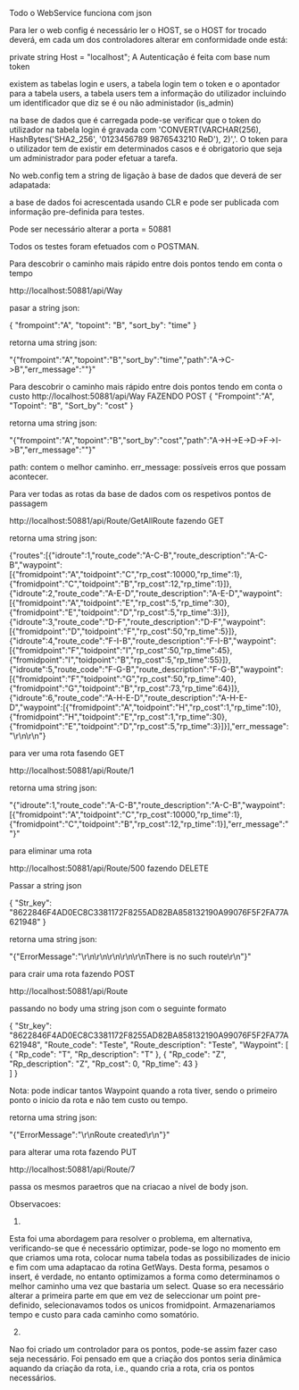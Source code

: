 Todo o WebService funciona com json

Para ler o web config é necessário ler o HOST, se o HOST for trocado deverá, em cada um dos controladores alterar em conformidade onde está:

private string Host = "localhost";
A Autenticação é feita com base num token

existem as tabelas login e users, a tabela login tem o token e o apontador para a tabela users, 
a tabela users tem a informação do utilizador incluindo um identificador que diz se é ou não administador (is_admin)

na base de dados que é carregada pode-se verificar que o token do utilizador na tabela login é gravada 
com 'CONVERT(VARCHAR(256), HashBytes('SHA2_256', '0123456789 9876543210 ReD'), 2)','. 
O token para o utilizador tem de existir em determinados casos e é obrigatorio que seja um administrador para poder
efetuar a tarefa.

No web.config tem a string de ligação à base de dados que deverá de ser adapatada:

<connectionStrings>
<add
  name="DBConnectionString"
  connectionString="Data Source=JFSIDEVPC\SQLEXPRESS;Initial Catalog=dbdeliveryservice;Persist Security Info=True;User ID=delservice;Password=delivery"
  providerName="System.Data.SqlClient"
/>
</connectionStrings>

a base de dados foi acrescentada usando CLR e pode ser publicada com informação pre-definida para testes.

Pode ser necessário alterar a porta = 50881

Todos os testes foram efetuados com o POSTMAN.

Para descobrir o caminho mais rápido entre dois pontos tendo em conta o tempo

http://localhost:50881/api/Way

pasar a string json:

{
	"frompoint":"A",
	"topoint": "B",
	"sort_by": "time"
}

retorna uma string json:

"{\"frompoint\":\"A\",\"topoint\":\"B\",\"sort_by\":\"time\",\"path\":\"A->C->B\",\"err_message\":\"\"}"

Para descobrir o caminho mais rápido entre dois pontos tendo em conta o custo
http://localhost:50881/api/Way FAZENDO POST 
{
	"Frompoint":"A",
	"Topoint": "B",
	"Sort_by": "cost"
}

retorna uma string json:

"{\"frompoint\":\"A\",\"topoint\":\"B\",\"sort_by\":\"cost\",\"path\":\"A->H->E->D->F->I->B\",\"err_message\":\"\"}"

path: contem o melhor caminho.
err_message: possíveis erros que possam acontecer.

Para ver todas as rotas da base de dados com os respetivos pontos de passagem

http://localhost:50881/api/Route/GetAllRoute fazendo GET

retorna uma string json:

<string xmlns="http://schemas.microsoft.com/2003/10/Serialization/">
{"routes":[{"idroute":1,"route_code":"A-C-B","route_description":"A-C-B","waypoint":[{"fromidpoint":"A","toidpoint":"C","rp_cost":10000,"rp_time":1},{"fromidpoint":"C","toidpoint":"B","rp_cost":12,"rp_time":1}]},{"idroute":2,"route_code":"A-E-D","route_description":"A-E-D","waypoint":[{"fromidpoint":"A","toidpoint":"E","rp_cost":5,"rp_time":30},{"fromidpoint":"E","toidpoint":"D","rp_cost":5,"rp_time":3}]},{"idroute":3,"route_code":"D-F","route_description":"D-F","waypoint":[{"fromidpoint":"D","toidpoint":"F","rp_cost":50,"rp_time":5}]},{"idroute":4,"route_code":"F-I-B","route_description":"F-I-B","waypoint":[{"fromidpoint":"F","toidpoint":"I","rp_cost":50,"rp_time":45},{"fromidpoint":"I","toidpoint":"B","rp_cost":5,"rp_time":55}]},{"idroute":5,"route_code":"F-G-B","route_description":"F-G-B","waypoint":[{"fromidpoint":"F","toidpoint":"G","rp_cost":50,"rp_time":40},{"fromidpoint":"G","toidpoint":"B","rp_cost":73,"rp_time":64}]},{"idroute":6,"route_code":"A-H-E-D","route_description":"A-H-E-D","waypoint":[{"fromidpoint":"A","toidpoint":"H","rp_cost":1,"rp_time":10},{"fromidpoint":"H","toidpoint":"E","rp_cost":1,"rp_time":30},{"fromidpoint":"E","toidpoint":"D","rp_cost":5,"rp_time":3}]}],"err_message":"\r\n\r\n"}
</string>

para ver uma rota fasendo GET

http://localhost:50881/api/Route/1

retorna uma string json:

"{\"idroute\":1,\"route_code\":\"A-C-B\",\"route_description\":\"A-C-B\",\"waypoint\":[{\"fromidpoint\":\"A\",\"toidpoint\":\"C\",\"rp_cost\":10000,\"rp_time\":1},{\"fromidpoint\":\"C\",\"toidpoint\":\"B\",\"rp_cost\":12,\"rp_time\":1}],\"err_message\":\"\"}"

para eliminar uma rota

http://localhost:50881/api/Route/500 fazendo DELETE

Passar a string json 

{
	"Str_key": "8622846F4AD0EC8C3381172F8255AD82BA858132190A99076F5F2FA77A621948"
}

retorna uma string json:

"{\"ErrorMessage\":\"\\r\\n\\r\\n\\r\\n\\r\\n\\r\\nThere is no such route\\r\\n\"}"

para crair uma rota fazendo POST

http://localhost:50881/api/Route

passando no body uma string json com o seguinte formato

{
	"Str_key": "8622846F4AD0EC8C3381172F8255AD82BA858132190A99076F5F2FA77A621948",
	"Route_code": "Teste",
	"Route_description": "Teste",
	"Waypoint": [
		{
		"Rp_code": "T",
		"Rp_description": "T"
		},
		{
		"Rp_code": "Z",
		"Rp_description": "Z",
		"Rp_cost": 0,
		"Rp_time": 43
		}   
	]
}

Nota: pode indicar tantos Waypoint quando a rota tiver, sendo o primeiro ponto o inicio da rota e não tem custo ou tempo.

retorna uma string json:

"{\"ErrorMessage\":\"\\r\\nRoute created\\r\\n\"}"

para alterar uma rota fazendo PUT

http://localhost:50881/api/Route/7

passa os mesmos paraetros que na criacao a nível de body json.


Observacoes:

1.

Esta foi uma abordagem para resolver o problema, em alternativa, verificando-se que é necessário optimizar, pode-se
logo no momento em que criamos uma rota, colocar numa tabela todas as possibilizades de inicio e fim com uma adaptacao
da rotina GetWays. Desta forma, pesamos o insert, é verdade, no entanto optimizamos a forma como determinamos o melhor caminho
uma vez que bastaria um select.
Quase so era necessário alterar a primeira parte em que em vez de seleccionar um point pre-definido, selecionavamos todos 
os unicos fromidpoint. Armazenariamos tempo e custo para cada caminho como somatório.

2. 
Nao foi criado um controlador para os pontos, pode-se assim fazer caso seja necessário.
Foi pensado em que a criação dos pontos seria dinâmica aquando da criação da rota, i.e., quando cria a rota, cria
os pontos necessários.
